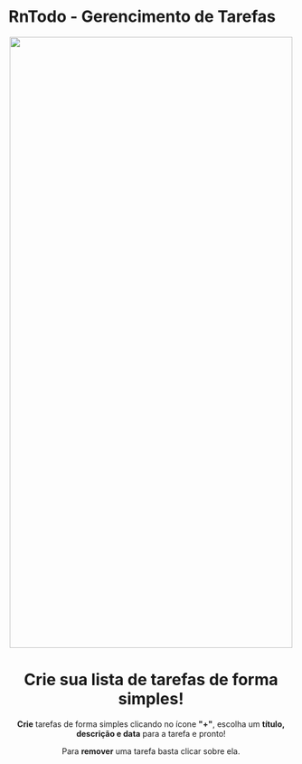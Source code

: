 # RnTodo - Gerencimento de Tarefas 

<center><img width="500" height="1080" src="https://user-images.githubusercontent.com/61033202/227682182-083563de-b596-4854-a22e-7487ec85ddd4.gif"><center>



# Crie sua lista de tarefas de forma simples!

**Crie** tarefas de forma simples clicando no ícone **"+"**, escolha um **título, descrição e data** para a tarefa e pronto!

Para **remover** uma tarefa basta clicar sobre ela.
